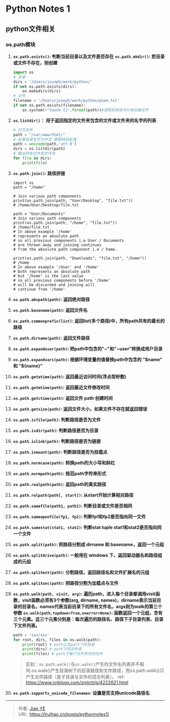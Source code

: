 # Python Notes 1



## python文件相关

### os.path模块

1. **```os.path.exists()```: 判断当前目录以及文件是否存在**
   **```os.path.mkdir()```:  若目录或文件不存在，则创建**
    ```python
    import os
    # 目录
    dirs = '/Users/joseph/work/python/'
    if not os.path.exists(dirs):
        os.makedirs(dirs)
    # 文件
    filename = '/Users/joseph/work/python/poem.txt'
    if not os.path.exists(filename):
        os.system(r"touch {}".format(path))#调用系统命令行来创建文件
   ```
2. **```os.listdir()```： 用于返回指定的文件夹包含的文件或文件夹的名字的列表**
    ```python
    # 打开文件
    path = "/var/www/html/"
    # 如果目录名字为中文 需要转码处理
    path = unicode(path,'utf-8')
    dirs = os.listdir(path)
    # 输出所有文件和文件夹
    for file in dirs:
        print(file)
    ```

3. **```os.path.join()```: 路径拼接**
    ```shell
    import os
    path = "/home"

    # Join various path components
    print(os.path.join(path, "User/Desktop", "file.txt"))
    # /home/User/Desktop/file.txt

    path = "User/Documents"
    # Join various path components
    print(os.path.join(path, "/home", "file.txt"))
    # /home/file.txt
    # In above example '/home'
    # represents an absolute path
    # so all previous components i.e User / Documents
    # are thrown away and joining continues
    # from the absolute path component i.e / home.

    print(os.path.join(path, "Downloads", "file.txt", "/home"))
    # /home
    # In above example '/User' and '/home'
    # both represents an absolute path
    # but '/home' is the last value
    # so all previous components before '/home'
    # will be discarded and joining will
    # continue from '/home'
    ```
4. **```os.path.abspath(path)```: 返回绝对路径**
5. **```os.path.basename(path)```: 返回文件名**
6. **```os.path.commonprefix(list)```: 返回list(多个路径)中，所有path共有的最长的路径**
7. **```os.path.dirname(path)```: 返回文件路径**

8. **```os.path.expanduser(path)```: 把path中包含的"~"和"~user"转换成用户目录**
9. **```os.path.expandvars(path)```: 根据环境变量的值替换path中包含的 "$name" 和 "${name}"**
10. **```os.path.getatime(path)```: 返回最近访问时间(浮点型秒数)**

11. **```os.path.getmtime(path)```: 返回最近文件修改时间**
12. **```os.path.getctime(path)```: 返回文件 path 创建时间**
13. **```os.path.getsize(path)```: 返回文件大小，如果文件不存在就返回错误**

14. **```os.path.isfile(path)```: 判断路径是否为文件**
15. **```os.path.isdir(path)```: 判断路径是否为目录**
16. **```os.path.islink(path)```: 判断路径是否为链接**
17. **```os.path.ismount(path)```: 判断路径是否为挂载点**
18. **```os.path.normcase(path)```: 转换path的大小写和斜杠**
19. **```os.path.normpath(path)```: 规范path字符串形式**
20. **```os.path.realpath(path)```: 返回path的真实路径**
21. **```os.path.relpath(path[, start])```: 从start开始计算相对路径**
22. **```os.path.samefile(path1, path2)```: 判断目录或文件是否相同**
23. **```os.path.sameopenfile(fp1, fp2)```: 判断fp1和fp2是否指向同一文件**
24. **```os.path.samestat(stat1, stat2)```: 判断stat tuple stat1和stat2是否指向同一个文件**
25. **```os.path.split(path)```: 把路径分割成 dirname 和 basename，返回一个元组**
26. **```os.path.splitdrive(path)```: 一般用在 windows 下，返回驱动器名和路径组成的元组**
27. **```os.path.splitext(path)```: 分割路径，返回路径名和文件扩展名的元组**
28. **```os.path.splitunc(path)```: 把路径分割为加载点与文件**
29. **```os.path.walk(path, visit, arg)```: 遍历path，进入每个目录都调用visit函数，visit函数必须有3个参数(arg, dirname, names)，dirname表示当前目录的目录名，names代表当前目录下的所有文件名，args则为walk的第三个参数**
    **```os.walk(path,topdown=True,onerror=None)```: 函数返回一个元组，含有三个元素。这三个元素分别是：每次遍历的路径名、路径下子目录列表、目录下文件列表。**
    ```python
    path = 'xxx/xxx'
    for root, dirs, files in os.walk(path):
        print(root) # path以及path下的目录
        print(dirs) # path下的文件夹
        print(files) # path下每个文件夹中的文件
    ```
    > 区别：```os.path.walk()```与```os.walk()```产生的文件名列表并不相同.os.walk()产生目录树下的目录路径和文件路径，而os.path.walk()只产生文件路径（是子目录与文件的混合列表）。
    > ref: https://www.cnblogs.com/zmlctt/p/4222621.html
30. **```os.path.supports_unicode_filenames```: 设置是否支持unicode路径名**


---

> 作者: [Jian YE](https://github.com/jianye0428)  
> URL: https://lruihao.cn/posts/pythonnotes1/  

